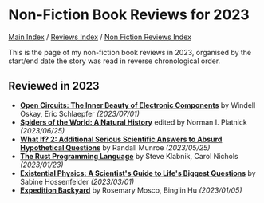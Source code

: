 # Non-Fiction Book Reviews for 2023

[Main Index](../../../README.md) / [Reviews Index](../../README.md) / [Non Fiction Reviews Index](../README.md)

This is the page of my non-fiction book reviews in 2023, organised by the start/end date the story was read in reverse chronological order.

## Reviewed in 2023
- [**Open Circuits: The Inner Beauty of Electronic Components**](20230701-OpenCircuits.md) by Windell Oskay, Eric Schlaepfer *(2023/07/01)*
- [**Spiders of the World: A Natural History**](20230625-SpidersOfTheWorld.md) edited by Norman I. Platnick *(2023/06/25)*
- [**What If? 2: Additional Serious Scientific Answers to Absurd Hypothetical Questions**](20230525-WhatIf2.md) by Randall Munroe *(2023/05/25)*
- [**The Rust Programming Language**](20230123-RustProgrammingLanguage.md) by Steve Klabnik, Carol Nichols *(2023/01/23)*
- [**Existential Physics: A Scientist's Guide to Life's Biggest Questions**](20230301-ExistentialPhysics.md) by Sabine Hossenfelder *(2023/03/01)*
- [**Expedition Backyard**](20230105-ExpeditionBackyard.md) by Rosemary Mosco, Binglin Hu *(2023/01/05)*
